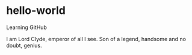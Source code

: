 # hello-world
Learning GitHub

I am Lord Clyde, emperor of all I see. Son of a legend, handsome and no doubt, genius.
